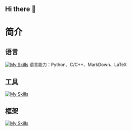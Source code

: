## Hi there 👋

# 简介 

## 语言

[![My Skills](https://skillicons.dev/icons?i=py,c,cpp&theme=dark)](https://skillicons.dev)
语言能力：Python、C/C++、MarkDown、LaTeX

## 工具

[![My Skills](https://skillicons.dev/icons?i=github,git,anaconda,pycharm,clion,vscode,cmake&theme=dark)](https://skillicons.dev)

## 框架

[![My Skills](https://skillicons.dev/icons?i=qt,pytorch&theme=dark)](https://skillicons.dev)

<!--
**SaltGardenia/SaltGardenia** is a ✨ _special_ ✨ repository because its `README.md` (this file) appears on your GitHub profile.

Here are some ideas to get you started:

- 🔭 I’m currently working on ...
- 🌱 I’m currently learning ...
- 👯 I’m looking to collaborate on ...
- 🤔 I’m looking for help with ...
- 💬 Ask me about ...
- 📫 How to reach me: ...
- 😄 Pronouns: ...
- ⚡ Fun fact: ...
-->
